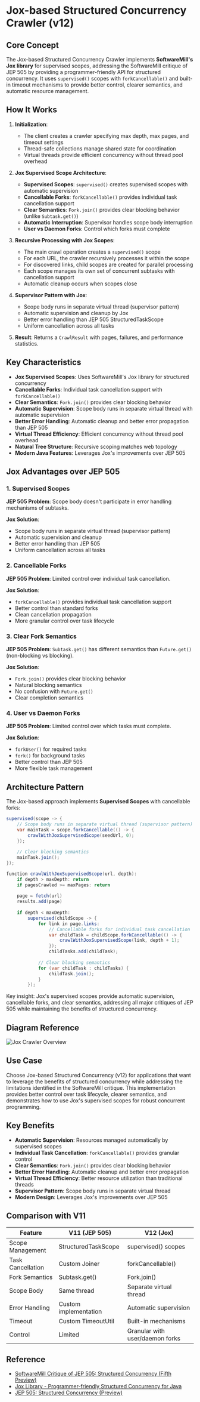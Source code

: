 # Jox-based Structured Concurrency Crawler (v12)

## Core Concept

The Jox-based Structured Concurrency Crawler implements **SoftwareMill's Jox library** for supervised scopes, addressing the SoftwareMill critique of JEP 505 by providing a programmer-friendly API for structured concurrency. It uses `supervised()` scopes with `forkCancellable()` and built-in timeout mechanisms to provide better control, clearer semantics, and automatic resource management.

## How It Works

1. **Initialization**:
   - The client creates a crawler specifying max depth, max pages, and timeout settings
   - Thread-safe collections manage shared state for coordination
   - Virtual threads provide efficient concurrency without thread pool overhead

2. **Jox Supervised Scope Architecture**:
   - **Supervised Scopes**: `supervised()` creates supervised scopes with automatic supervision
   - **Cancellable Forks**: `forkCancellable()` provides individual task cancellation support
   - **Clear Semantics**: `Fork.join()` provides clear blocking behavior (unlike `Subtask.get()`)
   - **Automatic Interruption**: Supervisor handles scope body interruption
   - **User vs Daemon Forks**: Control which forks must complete

3. **Recursive Processing with Jox Scopes**:
   - The main crawl operation creates a `supervised()` scope
   - For each URL, the crawler recursively processes it within the scope
   - For discovered links, child scopes are created for parallel processing
   - Each scope manages its own set of concurrent subtasks with cancellation support
   - Automatic cleanup occurs when scopes close

4. **Supervisor Pattern with Jox**:
   - Scope body runs in separate virtual thread (supervisor pattern)
   - Automatic supervision and cleanup by Jox
   - Better error handling than JEP 505 StructuredTaskScope
   - Uniform cancellation across all tasks

5. **Result**: Returns a `CrawlResult` with pages, failures, and performance statistics.

## Key Characteristics

- **Jox Supervised Scopes**: Uses SoftwareMill's Jox library for structured concurrency
- **Cancellable Forks**: Individual task cancellation support with `forkCancellable()`
- **Clear Semantics**: `Fork.join()` provides clear blocking behavior
- **Automatic Supervision**: Scope body runs in separate virtual thread with automatic supervision
- **Better Error Handling**: Automatic cleanup and better error propagation than JEP 505
- **Virtual Thread Efficiency**: Efficient concurrency without thread pool overhead
- **Natural Tree Structure**: Recursive scoping matches web topology
- **Modern Java Features**: Leverages Jox's improvements over JEP 505

## Jox Advantages over JEP 505

### 1. Supervised Scopes
**JEP 505 Problem**: Scope body doesn't participate in error handling mechanisms of subtasks.

**Jox Solution**:
- Scope body runs in separate virtual thread (supervisor pattern)
- Automatic supervision and cleanup
- Better error handling than JEP 505
- Uniform cancellation across all tasks

### 2. Cancellable Forks
**JEP 505 Problem**: Limited control over individual task cancellation.

**Jox Solution**:
- `forkCancellable()` provides individual task cancellation support
- Better control than standard forks
- Clean cancellation propagation
- More granular control over task lifecycle

### 3. Clear Fork Semantics
**JEP 505 Problem**: `Subtask.get()` has different semantics than `Future.get()` (non-blocking vs blocking).

**Jox Solution**:
- `Fork.join()` provides clear blocking behavior
- Natural blocking semantics
- No confusion with `Future.get()`
- Clear completion semantics

### 4. User vs Daemon Forks
**JEP 505 Problem**: Limited control over which tasks must complete.

**Jox Solution**:
- `forkUser()` for required tasks
- `fork()` for background tasks
- Better control than JEP 505
- More flexible task management

## Architecture Pattern

The Jox-based approach implements **Supervised Scopes** with cancellable forks:

```java
supervised(scope -> {
    // Scope body runs in separate virtual thread (supervisor pattern)
    var mainTask = scope.forkCancellable(() -> {
        crawlWithJoxSupervisedScope(seedUrl, 0);
    });
    
    // Clear blocking semantics
    mainTask.join();
});

function crawlWithJoxSupervisedScope(url, depth):
    if depth > maxDepth: return
    if pagesCrawled >= maxPages: return
    
    page ← fetch(url)
    results.add(page)
    
    if depth < maxDepth:
        supervised(childScope -> {
            for link in page.links:
                // Cancellable forks for individual task cancellation
                var childTask = childScope.forkCancellable(() -> {
                    crawlWithJoxSupervisedScope(link, depth + 1);
                });
                childTasks.add(childTask);
            
            // Clear blocking semantics
            for (var childTask : childTasks) {
                childTask.join();
            }
        });
```

Key insight: Jox's supervised scopes provide automatic supervision, cancellable forks, and clear semantics, addressing all major critiques of JEP 505 while maintaining the benefits of structured concurrency.

## Diagram Reference

![Jox Crawler Overview](./jox-crawler-overview.png)

## Use Case

Choose Jox-based Structured Concurrency (v12) for applications that want to leverage the benefits of structured concurrency while addressing the limitations identified in the SoftwareMill critique. This implementation provides better control over task lifecycle, clearer semantics, and demonstrates how to use Jox's supervised scopes for robust concurrent programming.

## Key Benefits

- **Automatic Supervision**: Resources managed automatically by supervised scopes
- **Individual Task Cancellation**: `forkCancellable()` provides granular control
- **Clear Semantics**: `Fork.join()` provides clear blocking behavior
- **Better Error Handling**: Automatic cleanup and better error propagation
- **Virtual Thread Efficiency**: Better resource utilization than traditional threads
- **Supervisor Pattern**: Scope body runs in separate virtual thread
- **Modern Design**: Leverages Jox's improvements over JEP 505

## Comparison with V11

| Feature | V11 (JEP 505) | V12 (Jox) |
|---------|---------------|-----------|
| Scope Management | StructuredTaskScope | supervised() scopes |
| Task Cancellation | Custom Joiner | forkCancellable() |
| Fork Semantics | Subtask.get() | Fork.join() |
| Scope Body | Same thread | Separate virtual thread |
| Error Handling | Custom implementation | Automatic supervision |
| Timeout | Custom TimeoutUtil | Built-in mechanisms |
| Control | Limited | Granular with user/daemon forks |

## Reference

- [SoftwareMill Critique of JEP 505: Structured Concurrency (Fifth Preview)](https://softwaremill.com/critique-of-jep-505-structured-concurrency-fifth-preview/)
- [Jox Library - Programmer-friendly Structured Concurrency for Java](https://github.com/softwaremill/jox)
- [JEP 505: Structured Concurrency (Preview)](https://openjdk.org/jeps/505)
